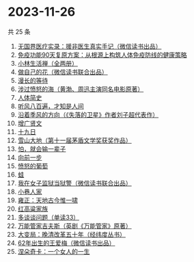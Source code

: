 # 2023-11-26

共 25 条

<!-- BEGIN WEREAD -->
<!-- 最后更新时间 2023-11-26 18:04:05 +0800 -->
1. [无国界医疗实录：援非医生真实手记（微信读书出品）](https://weread.qq.com/web/bookDetail/ad332060813ab8565g0142f3)
1. [免疫功能90天复原方案：从根源上构筑人体免疫防线的健康策略](https://weread.qq.com/web/bookDetail/69632030813ab856ag01554c)
1. [小林生活禅（全两册）](https://weread.qq.com/web/bookDetail/25d32400813ab705dg0163e9)
1. [做自己的花（微信读书联合出品）](https://weread.qq.com/web/bookDetail/6d532fa0813ab8562g019bca)
1. [漫长的等待](https://weread.qq.com/web/bookDetail/f2932290813ab84dfg013dd6)
1. [涉过愤怒的海（黄渤、周迅主演同名电影原著）](https://weread.qq.com/web/bookDetail/2be327e0813ab850dg016536)
1. [人体简史](https://weread.qq.com/web/bookDetail/698326e071eda5e269837c3)
1. [听风八百遍，才知是人间](https://weread.qq.com/web/bookDetail/848325a0813ab849ag010245)
1. [沿着季风的方向（《失落的卫星》作者刘子超代表作）](https://weread.qq.com/web/bookDetail/77d32fc0813ab8531g0142a3)
1. [增广贤文](https://weread.qq.com/web/bookDetail/ffb329605c0de0ffb2e184e)
1. [十九日](https://weread.qq.com/web/bookDetail/42b328e0813ab82c3g018943)
1. [雪山大地（第十一届茅盾文学奖获奖作品）](https://weread.qq.com/web/bookDetail/9e3327e0813ab80d3g018411)
1. [怕，就会输一辈子](https://weread.qq.com/web/bookDetail/57b32bf05e21ec57ba20d9e)
1. [向前一步](https://weread.qq.com/web/bookDetail/cf232c50597c67cf2a90ba3)
1. [愤怒的葡萄](https://weread.qq.com/web/bookDetail/7e232bf071bc29a37e28a0a)
1. [蛙](https://weread.qq.com/web/bookDetail/f5432d3071935f5df546a42)
1. [我在女子监狱当狱警（微信读书联合出品）](https://weread.qq.com/web/bookDetail/a6832ec0813ab84c3g0110fe)
1. [小巷人家](https://weread.qq.com/web/bookDetail/41532d00813ab79b6g010ac3)
1. [雍正：天地古今惟一啸](https://weread.qq.com/web/bookDetail/bd7329e0813ab84c5g0169de)
1. [红高粱家族](https://weread.qq.com/web/bookDetail/ea2326f071935f5fea206f1)
1. [多谈谈问题（单读33）](https://weread.qq.com/web/bookDetail/9b332c40813ab8006g011b92)
1. [万能管家吉夫斯（英剧《万能管家》原著）](https://weread.qq.com/web/bookDetail/ae232bf071645e91ae26401)
1. [大变局：晚清改革五十年（经纬度丛书）](https://weread.qq.com/web/bookDetail/93332c50813ab84d4g011d3f)
1. [62年出生的王爱梅（微信读书出品）](https://weread.qq.com/web/bookDetail/44132d70813ab8504g010df2)
1. [涅朵奇卡：一个女人的一生](https://weread.qq.com/web/bookDetail/dd432c10813ab8252g015dd3)
<!-- END WEREAD -->